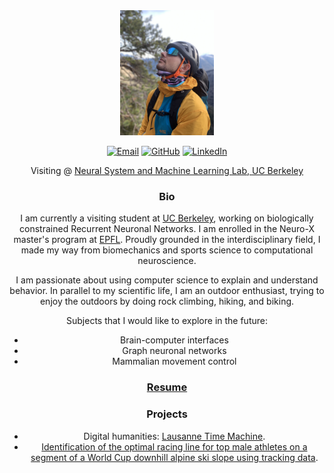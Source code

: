 <center><img src="/images/IMG_6015.png"  width="150"><center>

[![Email](https://img.icons8.com/material-outlined/24/000000/mail.png)](mailto:edouard.koehn@berkeley.edu)
[![GitHub](https://img.icons8.com/material-outlined/24/000000/github.png)](https://github.com/edouardkoehn)
[![LinkedIn](https://img.icons8.com/material-outlined/24/000000/linkedin.png)](https://www.linkedin.com/in/edouard-koehn-25420a202/)



Visiting @ [Neural System and Machine Learning Lab, UC Berkeley](https://bouchardlab.lbl.gov/)

### Bio
I am currently a visiting student at [UC Berkeley](https://www.berkeley.edu/), working on biologically constrained Recurrent Neuronal Networks. I am enrolled in the Neuro-X master's program at [EPFL](https://neuro-x.epfl.ch/en/). Proudly grounded in the interdisciplinary field, I made my way from biomechanics and sports science to computational neuroscience. 

I am passionate about using computer science to explain and understand behavior. In parallel to my scientific life, I am an outdoor enthusiast, trying to enjoy the outdoors by doing rock climbing, hiking, and biking. 

Subjects that I would like to explore in the future:
- Brain-computer interfaces
- Graph neuronal networks 
- Mammalian movement control
  
### [Resume](https://github.com/edouardkoehn/edouardkoehn.github.io/blob/main/images/CV.pdf)
### Projects

- Digital humanities: [Lausanne Time Machine](https://projects.lausannetimemachine.ch/student-project-2023-2024-presse/).
- [Identification of the optimal racing line for top male athletes on a segment of a World Cup downhill alpine ski slope using tracking data](https://ciss-journal.org/article/view/9875).
